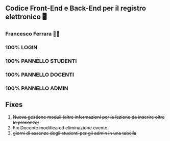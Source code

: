 ## Codice Front-End e Back-End per il registro elettronico 🖥️
### Francesco Ferrara 🧑‍🎓


### 100% LOGIN

### 100% PANNELLO STUDENTI

### 100% PANNELLO DOCENTI

### 100% PANNELLO ADMIN

## Fixes
1. ~~Nuova gestione moduli (altre informazioni per la lezione da inserire oltre le presenze)~~
2. ~~Fix Docente modifica ed eliminazione evento~~
3. ~~giorni di assenze degli studenti per gli admin in una tabella~~

